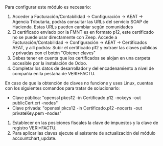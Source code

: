 Para configurar este módulo es necesario:

1.  Acceder a Facturación/Contabilidad -\> Configuración -\> AEAT -\>
    Agencia Tributaria, podrás consultar las URLs del servicio SOAP de
    Hacienda. Estas URLs pueden cambiar según comunidades
2.  El certificado enviado por la FMNT es en formato p12, este
    certificado no se puede usar directamente con Zeep. Accede a
    Facturación/Contabilidad -\> Configuración -\> AEAT -\> Certificados
    AEAT, y allí podrás: Subir el certificado p12 y extraer las claves
    públicas y privadas con el botón "Obtener claves"
3.  Debes tener en cuenta que los certificados se alojan en una carpeta
    accesible por la instalación de Odoo.
4.  Completar los datos de desarrollador y del encadenamiento a nivel de
    compañía en la pestaña de VERI\*FACTU.

En caso de que la obtención de claves no funcione y uses Linux, cuentas
con los siguientes comandos para tratar de solucionarlo:

- Clave pública: "openssl pkcs12 -in Certificado.p12 -nokeys -out
  publicCert.crt -nodes"
- Clave privada: "openssl pkcs12 -in Certificado.p12 -nocerts -out
  privateKey.pem -nodes"

1.  Establecer en las posiciones fiscales la clave de impuestos y la
    clave de registro VERI\*FACTU.
2.  Para aplicar las claves ejecute el asistente de actualización del
    módulo accountchart_update.
